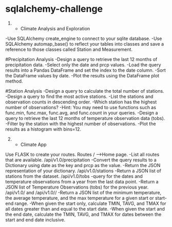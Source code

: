 # sqlalchemy-challenge

1. - Climate Analysis and Exploration

-Use SQLAlchemy create_engine to connect to your sqlite database.
-Use SQLAlchemy automap_base() to reflect your tables into classes and save a reference to those classes called Station and Measurement.

#Precipitation Analysis
-Design a query to retrieve the last 12 months of precipitation data.
-Select only the date and prcp values.
-Load the query results into a Pandas DataFrame and set the index to the date column.
-Sort the DataFrame values by date.
-Plot the results using the DataFrame plot method.

#Station Analysis
-Design a query to calculate the total number of stations.
-Design a query to find the most active stations.
-List the stations and observation counts in descending order.
-Which station has the highest number of observations?
-Hint: You may need to use functions such as func.min, func.max, func.avg, and func.count in your queries.
-Design a query to retrieve the last 12 months of temperature observation data (tobs).
-Filter by the station with the highest number of observations.
-Plot the results as a histogram with bins=12.

2. - Climate App

Use FLASK to create your routes.
Routes
/ -->Home page.
-List all routes that are available.
/api/v1.0/precipitation
-Convert the query results to a Dictionary using date as the key and prcp as the value.
-Return the JSON representation of your dictionary.
/api/v1.0/stations
-Return a JSON list of stations from the dataset.
/api/v1.0/tobs
-query for the dates and temperature observations from a year from the last data point.
-Return a JSON list of Temperature Observations (tobs) for the previous year.
/api/v1.0/<start> and /api/v1.0/<start>/<end>
-Return a JSON list of the minimum temperature, the average temperature, and the max temperature for a given start or start-end range.
-When given the start only, calculate TMIN, TAVG, and TMAX for all dates greater than and equal to the start date.
-When given the start and the end date, calculate the TMIN, TAVG, and TMAX for dates between the start and end date inclusive.


